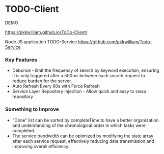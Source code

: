# TODO-Client

DEMO

https://pkkwilliam.github.io/ToDo-Client/

Node.JS application TODO-Service https://github.com/pkkwilliam/Todo-Service

### Key Features

- Debonce - limit the frequency of search by keyword execution, ensuring it is only triggered after a 500ms between each search request to reduce burden for the server.
- Auto Refresh Every 60s with Force Refresh
- Service Layer Repository Injection - Allow quick and easy to swap repository

### Something to Improve

- "Done" list can be sorted by completeTime to have a better organization and understanding of the chronological order in which tasks were completed.
- The service bandwidth can be optimized by modifying the state array after each service request, effectively reducing data transmission and improving overall efficiency.
